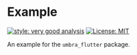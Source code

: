# Example

[![style: very good analysis][very_good_analysis_badge]][very_good_analysis_link]
[![License: MIT][license_badge]][license_link]

An example for the `umbra_flutter` package.

[license_badge]: https://img.shields.io/badge/license-MIT-blue.svg
[license_link]: https://opensource.org/licenses/MIT
[very_good_analysis_badge]: https://img.shields.io/badge/style-very_good_analysis-B22C89.svg
[very_good_analysis_link]: https://pub.dev/packages/very_good_analysis
